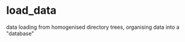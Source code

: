 load_data
=========

data loading from homogenised directory trees, organising data into a "database"
